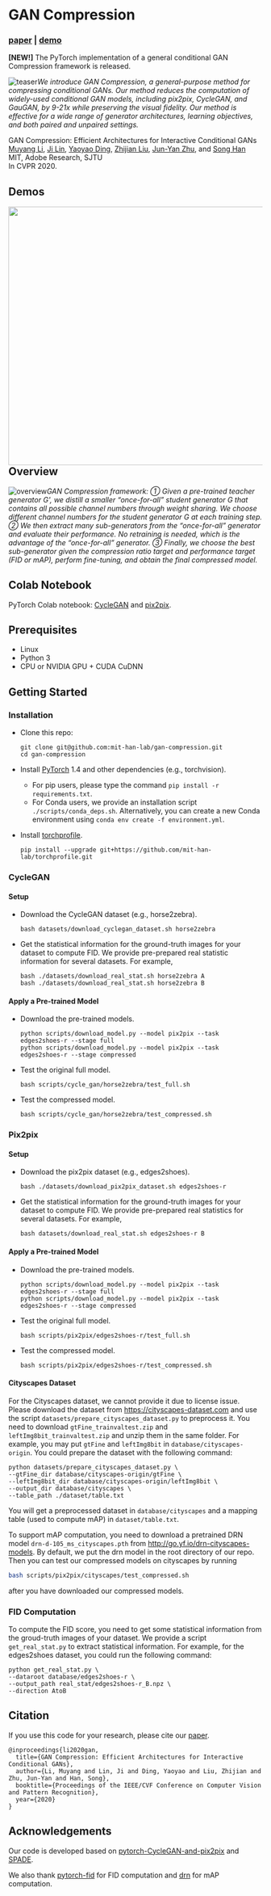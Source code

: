 # GAN Compression
### [paper](https://arxiv.org/abs/2003.08936) | [demo](https://tinyurl.com/r474uca)


**[NEW!]** The PyTorch implementation of a general conditional GAN Compression framework is released.  

![teaser](imgs/teaser.png)*We introduce GAN Compression, a general-purpose method for compressing conditional GANs. Our method reduces the computation of widely-used conditional GAN models, including pix2pix, CycleGAN, and GauGAN, by 9-21x while preserving the visual fidelity. Our method is effective for a wide range of generator architectures, learning objectives, and both paired and unpaired settings.*

GAN Compression: Efficient Architectures for Interactive Conditional GANs<br>
[Muyang Li](https://lmxyy.me/), [Ji Lin](http://linji.me/), [Yaoyao Ding](https://yaoyaoding.com/), [Zhijian Liu](http://zhijianliu.com/), [Jun-Yan Zhu](https://people.csail.mit.edu/junyanz/), and [Song Han](https://songhan.mit.edu/)<br>
MIT, Adobe Research, SJTU<br>
In CVPR 2020.  

## Demos
<img src='imgs/demo_xavier.gif' align="left" width=512>
<br>

<br><br><br><br><br><br><br><br><br><br><br><br><br><br><br><br>

## Overview

![overview](imgs/overview.png)*GAN Compression framework: ① Given a pre-trained teacher generator G', we distill a smaller “once-for-all” student generator G that contains all possible channel numbers through weight sharing. We choose different channel numbers for the student generator G at each training step. ② We then extract many sub-generators from the “once-for-all” generator and evaluate their performance. No retraining is needed, which is the advantage of the “once-for-all” generator. ③ Finally, we choose the best sub-generator given the compression ratio target and performance target (FID or mAP), perform fine-tuning, and obtain the final compressed model.*

## Colab Notebook

PyTorch Colab notebook: [CycleGAN](https://colab.research.google.com/github/mit-han-lab/gan-compression/blob/master/cycle_gan.ipynb) and [pix2pix](https://colab.research.google.com/github/mit-han-lab/gan-compression/blob/master/pix2pix.ipynb).

## Prerequisites

* Linux
* Python 3
* CPU or NVIDIA GPU + CUDA CuDNN

## Getting Started

### Installation

- Clone this repo:

  ```shell
  git clone git@github.com:mit-han-lab/gan-compression.git
  cd gan-compression
  ```

- Install [PyTorch](https://pytorch.org) 1.4 and other dependencies (e.g., torchvision).

  - For pip users, please type the command `pip install -r requirements.txt`.
  - For Conda users, we provide an installation script `./scripts/conda_deps.sh`. Alternatively, you can create a new Conda environment using `conda env create -f environment.yml`.

- Install [torchprofile](https://github.com/mit-han-lab/torchprofile).

  ```shell
  pip install --upgrade git+https://github.com/mit-han-lab/torchprofile.git
  ```

### CycleGAN

#### Setup

* Download the CycleGAN dataset (e.g., horse2zebra).

  ```shell
  bash datasets/download_cyclegan_dataset.sh horse2zebra
  ```

* Get the statistical information for the ground-truth images for your dataset to compute FID. We provide pre-prepared real statistic information for several datasets. For example,

  ```shell
  bash ./datasets/download_real_stat.sh horse2zebra A
  bash ./datasets/download_real_stat.sh horse2zebra B
  ```

#### Apply a Pre-trained Model

* Download the pre-trained models.

  ```shell
  python scripts/download_model.py --model pix2pix --task edges2shoes-r --stage full
  python scripts/download_model.py --model pix2pix --task edges2shoes-r --stage compressed
  ```

* Test the original full model.

  ```shell
  bash scripts/cycle_gan/horse2zebra/test_full.sh
  ```

* Test the compressed model.

  ```shell
  bash scripts/cycle_gan/horse2zebra/test_compressed.sh
  ```

### Pix2pix

#### Setup

* Download the pix2pix dataset (e.g., edges2shoes).

  ```shell
  bash ./datasets/download_pix2pix_dataset.sh edges2shoes-r
  ```

* Get the statistical information for the ground-truth images for your dataset to compute FID. We provide pre-prepared real statistics for several datasets. For example,

  ```shell
  bash datasets/download_real_stat.sh edges2shoes-r B
  ```

#### Apply a Pre-trained Model

* Download the pre-trained models.

  ```shell
  python scripts/download_model.py --model pix2pix --task edges2shoes-r --stage full
  python scripts/download_model.py --model pix2pix --task edges2shoes-r --stage compressed
  ```

* Test the original full model.

  ```shell
  bash scripts/pix2pix/edges2shoes-r/test_full.sh
  ```

* Test the compressed model.

  ```shell
  bash scripts/pix2pix/edges2shoes-r/test_compressed.sh
  ```

#### Cityscapes Dataset

For the Cityscapes dataset, we cannot provide it due to license issue. Please download the dataset from https://cityscapes-dataset.com and use the script `datasets/prepare_cityscapes_dataset.py` to preprocess it. You need to download `gtFine_trainvaltest.zip` and `leftImg8bit_trainvaltest.zip` and unzip them in the same folder. For example, you may put `gtFine` and `leftImg8bit` in `database/cityscapes-origin`. You could prepare the dataset with the following command:

```shell
python datasets/prepare_cityscapes_dataset.py \
--gtFine_dir database/cityscapes-origin/gtFine \
--leftImg8bit_dir database/cityscapes-origin/leftImg8bit \
--output_dir database/cityscapes \
--table_path ./dataset/table.txt
```

You will get a preprocessed dataset in `database/cityscapes` and a mapping table (used to compute mAP) in `dataset/table.txt`.

To support mAP computation, you need to download a pretrained DRN model `drn-d-105_ms_cityscapes.pth` from http://go.yf.io/drn-cityscapes-models. By default, we put the drn model in the root directory of our repo. Then you can test our compressed models on cityscapes by running

```bash
bash scripts/pix2pix/cityscapes/test_compressed.sh
```

after you have downloaded our compressed models.

### FID Computation

To compute the FID score, you need to get some statistical information from the groud-truth images of your dataset. We provide a script `get_real_stat.py` to extract statistical information. For example, for the edges2shoes dataset, you could run the following command:

  ```shell
python get_real_stat.py \
--dataroot database/edges2shoes-r \
--output_path real_stat/edges2shoes-r_B.npz \
--direction AtoB
  ```

## Citation

If you use this code for your research, please cite our [paper](https://arxiv.org/pdf/2003.08936).
```
@inproceedings{li2020gan,
  title={GAN Compression: Efficient Architectures for Interactive Conditional GANs},
  author={Li, Muyang and Lin, Ji and Ding, Yaoyao and Liu, Zhijian and Zhu, Jun-Yan and Han, Song},
  booktitle={Proceedings of the IEEE/CVF Conference on Computer Vision and Pattern Recognition},
  year={2020}
}
```


## Acknowledgements

Our code is developed based on [pytorch-CycleGAN-and-pix2pix](https://github.com/junyanz/pytorch-CycleGAN-and-pix2pix) and [SPADE](https://github.com/NVlabs/SPADE).

We also thank [pytorch-fid](https://github.com/mseitzer/pytorch-fid) for FID computation and [drn](https://github.com/fyu/drn) for mAP computation.

